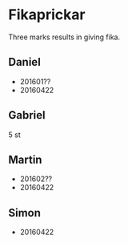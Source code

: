 # Fikaprickar
Three marks results in giving fika.

## Daniel
* 201601??
* 20160422

## Gabriel
5 st

## Martin
* 201602??
* 20160422

## Simon
* 20160422